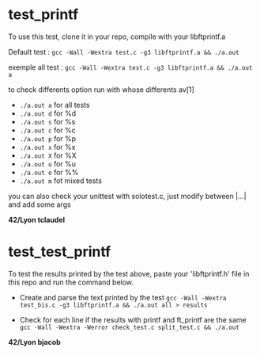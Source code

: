 # test_printf

To use this test, clone it in your repo, compile with your libftprintf.a

Default test : `gcc -Wall -Wextra test.c -g3 libftprintf.a && ./a.out`

exemple all test : `gcc -Wall -Wextra test.c -g3 libftprintf.a && ./a.out a`

to check differents option run with whose differents av[1] 

- `./a.out a` for all tests
- `./a.out d` for %d
- `./a.out s` for %s
- `./a.out c` for %c
- `./a.out p` for %p
- `./a.out x` for %x
- `./a.out X` for %X
- `./a.out u` for %u
- `./a.out o` for %%
- `./a.out m` fot mixed tests

you can also check your unittest with solotest.c, just modify between |...| and add some args

**42/Lyon tclaudel**


# test_test_printf

To test the results printed by the test above, paste your 'libftprintf.h' file in this repo and run the command below.

- Create and parse the text printed by the test
`gcc -Wall -Wextra test_bis.c -g3 libftprintf.a && ./a.out all > results`

- Check for each line if the results with printf and ft_printf are the same
`gcc -Wall -Wextra -Werror check_test.c split_test.c && ./a.out`


**42/Lyon bjacob**

